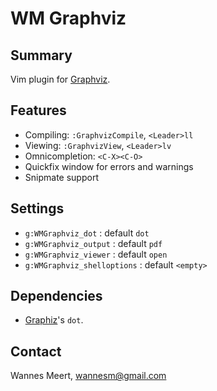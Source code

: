 WM Graphviz
===========

Summary
-------
Vim plugin for [Graphviz](http://www.graphviz.org).

Features
--------

* Compiling: `:GraphvizCompile`, `<Leader>ll`
* Viewing: `:GraphvizView`, `<Leader>lv`
* Omnicompletion: `<C-X><C-O>`
* Quickfix window for errors and warnings
* Snipmate support

Settings
--------

* `g:WMGraphviz_dot` : default `dot`
* `g:WMGraphviz_output` : default `pdf`
* `g:WMGraphviz_viewer` : default `open`
* `g:WMGraphviz_shelloptions` : default `<empty>`

Dependencies
------------

* [Graphiz](http://www.graphviz.org)'s `dot`.

Contact
-------

Wannes Meert, wannesm@gmail.com

